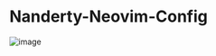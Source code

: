 # Nanderty-Neovim-Config
![image](https://github.com/Nanderty/Nanderty-Neovim-Config/assets/89153936/f92853e1-1d99-4ced-9a3b-fe85fec16ca1)

